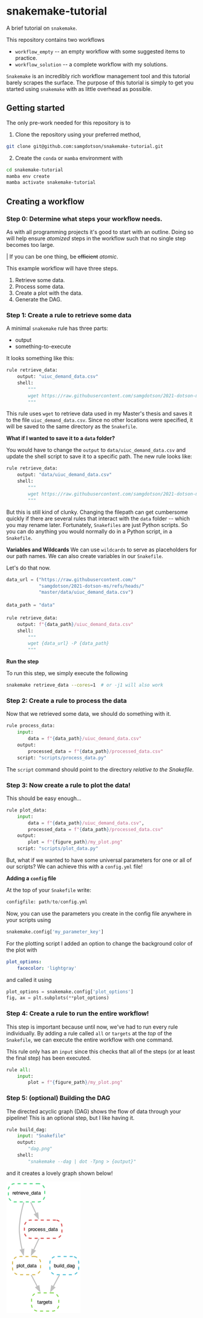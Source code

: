 # snakemake-tutorial
A brief tutorial on `snakemake`.

This repository contains two workflows
* `workflow_empty` -- an empty workflow with some suggested items to practice.
* `workflow_solution` -- a complete workflow with my solutions.

`Snakemake` is an incredibly rich workflow management tool and this tutorial barely 
scrapes the surface. The purpose of this tutorial is simply to get you started using
`snakemake` with as little overhead as possible.

## Getting started 

The only pre-work needed for this repository is to

1. Clone the repository using your preferred method, 

```bash
git clone git@github.com:samgdotson/snakemake-tutorial.git
```

2. Create the `conda` or `mamba` environment with

```bash
cd snakemake-tutorial
mamba env create
mamba activate snakemake-tutorial
```


## Creating a workflow


### Step 0: Determine what steps your workflow needs.

As with all programming projects it's good to start with an outline. Doing so
will help ensure _atomized_ steps in the workflow such that no single step 
becomes too large.

| If you can be one thing, be ~~efficient~~ _atomic_.

This example workflow will have three steps.

1. Retrieve some data.
2. Process some data.
3. Create a plot with the data.
4. Generate the DAG. 


### Step 1: Create a rule to retrieve some data

A minimal `snakemake` rule has three parts:
* output
* something-to-execute

It looks something like this:

```py
rule retrieve_data:
    output: "uiuc_demand_data.csv"
    shell:
        """
        wget https://raw.githubusercontent.com/samgdotson/2021-dotson-ms/refs/heads/master/data/uiuc_demand_data.csv
        """
```

This rule uses `wget` to retrieve data used in my Master's thesis and saves it to the file `uiuc_demand_data.csv`. Since no 
other locations were specified, it will be saved to the same directory as the `Snakefile`.

**What if I wanted to save it to a `data` folder?**

You would have to change the `output` to `data/uiuc_demand_data.csv` and update the shell script to save it to a 
specific path. The new rule looks like:

```py
rule retrieve_data:
    output: "data/uiuc_demand_data.csv"
    shell:
        """
        wget https://raw.githubusercontent.com/samgdotson/2021-dotson-ms/refs/heads/master/data/uiuc_demand_data.csv -P data
        """
```

But this is still kind of clunky. Changing the filepath can get cumbersome quickly if there are several rules that interact
with the `data` folder -- which you may rename later. Fortunately, `Snakefiles` are just Python scripts. So you can do anything
you would normally do in a Python script, in a `Snakefile`. 

**Variables and Wildcards**
We can use `wildcards` to serve as placeholders for our path names. We can also create variables in our `Snakefile`. 

Let's do that now.

```py
data_url = ("https://raw.githubusercontent.com/"
            "samgdotson/2021-dotson-ms/refs/heads/"
            "master/data/uiuc_demand_data.csv")

data_path = "data"

rule retrieve_data:
    output: f"{data_path}/uiuc_demand_data.csv"
    shell:
        """
        wget {data_url} -P {data_path}
        """
```

**Run the step**

To run this step, we simply execute the following

```bash
snakemake retrieve_data --cores=1  # or -j1 will also work
```

### Step 2: Create a rule to process the data

Now that we retrieved some data, we should do something with it.

```py
rule process_data:
    input: 
        data = f"{data_path}/uiuc_demand_data.csv"
    output: 
        processed_data = f"{data_path}/processed_data.csv"
    script: "scripts/process_data.py" 
```

The `script` command should point to the directory _relative to the Snakefile_.


### Step 3: Now create a rule to plot the data!

This should be easy enough...

```py
rule plot_data:
    input: 
        data = f"{data_path}/uiuc_demand_data.csv",
        processed_data = f"{data_path}/processed_data.csv"
    output: 
        plot = f"{figure_path}/my_plot.png"
    script: "scripts/plot_data.py"
```

But, what if we wanted to have some universal parameters for one or all of our scripts? 
We can achieve this with a `config.yml` file!

**Adding a `config` file**

At the top of your `Snakefile` write:

```py
configfile: path/to/config.yml
```

Now, you can use the parameters you create in the config file anywhere in your scripts using

```py
snakemake.config['my_parameter_key']
```

For the plotting script I added an option to change the background color of the plot with

```yml
plot_options:
    facecolor: 'lightgray'
```

and called it using

```py
plot_options = snakemake.config['plot_options']
fig, ax = plt.subplots(**plot_options)
```

### Step 4: Create a rule to run the entire workflow!

This step is important because until now, we've had to run every rule individually.
By adding a rule called `all` or `targets` at the _top_ of the `Snakefile`, we can
execute the entire workflow with one command.

This rule only has an `input` since this checks that all of the steps (or at least the final step)
has been executed.

```py
rule all:
    input:
        plot = f"{figure_path}/my_plot.png"
```


### Step 5: (optional) Building the DAG

The directed acyclic graph (DAG) shows the flow of data through your pipeline! This is an 
optional step, but I like having it. 

```py
rule build_dag:
    input: "Snakefile"
    output:
        "dag.png"
    shell:
        "snakemake --dag | dot -Tpng > {output}"
```

and it creates a lovely graph shown below!

![workflow_solution/dag.png](workflow_solution/dag.png)